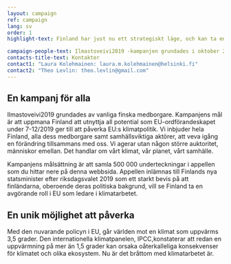 ```yaml
---
layout: campaign
ref: campaign
lang: sv
order: 1
highlight-text: Finland har just nu ett strategiskt läge, och kan ta en avgörande roll nu när världens framtid är i spel. Vi har världens chans, men har vi viljan?

campaign-people-text: Ilmastoveivi2019 -kampanjen grundades i oktober 2018 av privatpersoner. Vi har nu över 300 frivilliga som arbetar för kampanjen och många organisationer har bestämt sig för att stödja oss. Kampanjen är politiskt obunden och drivs endast på frivillig bas.
contacts-title-text: Kontakter
contact1: "Laura Kolehmainen: laura.m.kolehmainen@helsinki.fi"
contact2: "Theo Levlin: theo.levlin@gmail.com"
---
```


## En kampanj för alla

Ilmastoveivi2019 grundades av vanliga finska medborgare. Kampanjens mål är att uppmana Finland att utnyttja all potential som EU-ordförandeskapet under 7-12/2019 ger till att påverka EU:s klimatpolitik. Vi inbjuder hela Finland, alla dess medborgare samt samhällsviktiga aktörer, att veva igång en förändring tillsammans med oss. Vi agerar utan någon större auktoritet, människor emellan. Det handlar om vårt klimat, vår planet, vårt samhälle. 

Kampanjens målsättning är att samla 500 000 underteckningar i appellen som du hittar nere på denna webbsida. Appellen inlämnas till Finlands nya statsminister efter riksdagsvalet 2019 som ett starkt bevis på att finländarna, oberoende deras politiska bakgrund, vill se Finland ta en avgörande roll i EU som ledare i klimatarbetet.

## En unik möjlighet att påverka

Med den nuvarande policyn i EU, går världen mot en klimat som uppvärms 3,5 grader. Den internationella klimatpanelen, IPCC,konstaterar att redan en uppvärmning på mer än 1,5 grader kan orsaka oåterkalleliga konsekvenser för klimatet och olika ekosystem. Nu är det bråttom med klimatarbetet är. 

